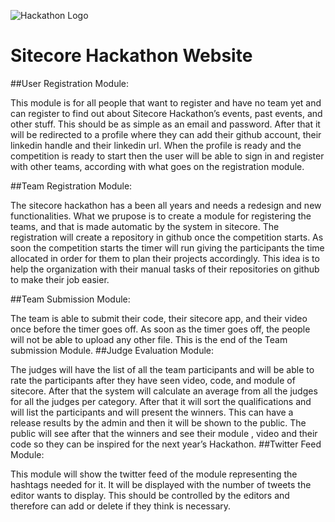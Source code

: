![Hackathon Logo](documentation/images/hackathon.png?raw=true "Hackathon Logo")
# Sitecore Hackathon Website

##User Registration Module:

This module is for all people that want to register and have no team yet and can register to find out about Sitecore Hackathon’s events, past events, and other stuff. This should be as simple as an email and password. After that it will be redirected to a profile where they can add their github account, their linkedin handle and their linkedin url. When the profile is ready and the competition is ready to start then the user will be able to sign in and register with other teams, according with what goes on the registration module. 

##Team Registration Module: 

The sitecore hackathon has a been all years and needs a redesign and new functionalities. What we prupose is to create a module for registering the teams, and that is made automatic by the system in sitecore. The registration will create a repository in github once the competition starts. As soon the competition starts the timer will run giving the participants the time allocated in order for them to plan their projects accordingly. This idea is to help the organization with their manual tasks of their repositories on github to make their job easier. 

##Team Submission Module:

The team is able to submit their code, their sitecore app, and their video once before the timer goes off. As soon as the timer goes off, the people will not be able to upload any other file. This is the end of the Team submission Module. 
##Judge Evaluation Module:

The judges will have the list of all the team participants and will be able to rate the participants after they have seen video, code, and module of sitecore. After that the system will calculate an average from all the judges for all the judges per category. After that it will sort the qualifications and will list the participants and will present the winners. This can have a release results by the admin and then it will be shown to the public. The public will see after that the winners and see their module , video and their code so they can be inspired for the next year’s Hackathon. 
##Twitter Feed Module:

This module will show the twitter feed of the module representing the hashtags needed for it. It will be displayed with the number of tweets the editor wants to display. This should be controlled by the editors and therefore can add or delete if they think is necessary. 
